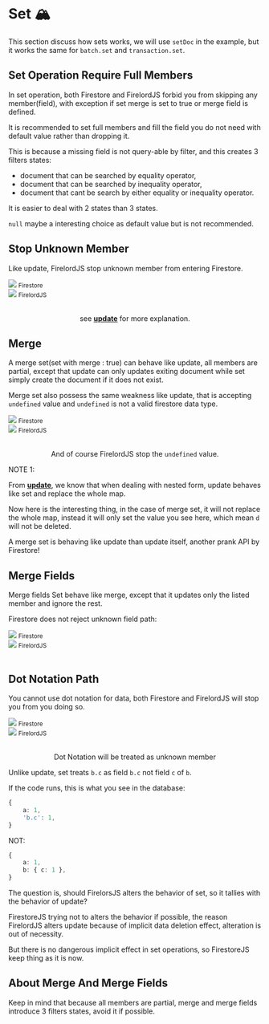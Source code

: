 # Set 🏔️

This section discuss how sets works, we will use `setDoc` in the example, but it works the same for `batch.set` and `transaction.set`.

## Set Operation Require Full Members

In set operation, both Firestore and FirelordJS forbid you from skipping any member(field), with exception if set merge is set to true or merge field is defined.

It is recommended to set full members and fill the field you do not need with default value rather than dropping it.

This is because a missing field is not query-able by filter, and this creates 3 filters states:

- document that can be searched by equality operator,
- document that can be searched by inequality operator,
- document that cant be search by either equality or inequality operator.

It is easier to deal with 2 states than 3 states.

`null` maybe a interesting choice as default value but is not recommended.

## Stop Unknown Member

Like update, FirelordJS stop unknown member from entering Firestore.

<div  style={{ display:'flex', justifyContent:'space-around' }}>
    <div style={{ display:'flex', flexDirection:"column", alignItems:'center' }}>
        <img src='https://github.com/tylim88/FirelordJSDoc/blob/main/static/img/set1.png?raw=true' />
        <small>Firestore</small>
    </div>
    <div style={{ display:'flex', flexDirection:"column", alignItems:'center' }}>
        <img src='https://github.com/tylim88/FirelordJSDoc/blob/main/static/img/set2.png?raw=true' />
        <small>FirelordJS</small>
    </div>
</div>
<br/>
<div align='center'>

see **[update](./update#the-firelordjss-way)** for more explanation.

</div>

## Merge

A merge set(set with merge : true) can behave like update, all members are partial, except that update can only updates exiting document while set simply create the document if it does not exist.

Merge set also possess the same weakness like update, that is accepting `undefined` value and `undefined` is not a valid firestore data type.

<div  style={{ display:'flex', justifyContent:'space-around' }}>
    <div style={{ display:'flex', flexDirection:"column", alignItems:'center' }}>
        <img src='https://github.com/tylim88/FirelordJSDoc/blob/main/static/img/set3.png?raw=true' />
        <small>Firestore</small>
    </div>
    <div style={{ display:'flex', flexDirection:"column", alignItems:'center' }}>
        <img src='https://github.com/tylim88/FirelordJSDoc/blob/main/static/img/set4.png?raw=true' />
        <small>FirelordJS</small>
    </div>
</div>
<br/>
<div align='center'>

And of course FirelordJS stop the `undefined` value.

</div>

NOTE 1:

From **[update](./update#the-firelordjss-way)**, we know that when dealing with nested form, update behaves like set and replace the whole map.

Now here is the interesting thing, in the case of merge set, it will not replace the whole map, instead it will only set the value you see here, which mean `d` will not be deleted.

A merge set is behaving like update than update itself, another prank API by Firestore!

## Merge Fields

Merge fields Set behave like merge, except that it updates only the listed member and ignore the rest.

Firestore does not reject unknown field path:

<div  style={{ display:'flex', justifyContent:'space-around' }}>
    <div style={{ display:'flex', flexDirection:"column", alignItems:'center' }}>
        <img src='https://github.com/tylim88/FirelordJSDoc/blob/main/static/img/set5.png?raw=true' />
        <small>Firestore</small>
    </div>
    <div style={{ display:'flex', flexDirection:"column", alignItems:'center' }}>
        <img src='https://github.com/tylim88/FirelordJSDoc/blob/main/static/img/set6.png?raw=true' />
        <small>FirelordJS</small>
    </div>
</div>
<br/>

## Dot Notation Path

You cannot use dot notation for data, both Firestore and FirelordJS will stop you from you doing so.

<div  style={{ display:'flex', justifyContent:'space-around' }}>
    <div style={{ display:'flex', flexDirection:"column", alignItems:'center' }}>
        <img src='https://github.com/tylim88/FirelordJSDoc/blob/main/static/img/set7.png?raw=true' />
        <small>Firestore</small>
    </div>
    <div style={{ display:'flex', flexDirection:"column", alignItems:'center' }}>
        <img src='https://github.com/tylim88/FirelordJSDoc/blob/main/static/img/set8.png?raw=true' />
        <small>FirelordJS</small>
    </div>
</div>
<br/>
<div align='center'>

Dot Notation will be treated as unknown member

</div>

Unlike update, set treats `b.c` as field `b.c` not field `c` of `b`.

If the code runs, this is what you see in the database:

```ts
{
	a: 1,
	'b.c': 1,
}
```

NOT:

```ts
{
	a: 1,
	b: { c: 1 },
}
```

The question is, should FirelorsJS alters the behavior of set, so it tallies with the behavior of update?

FirestoreJS trying not to alters the behavior if possible, the reason FirelordJS alters update because of implicit data deletion effect, alteration is out of necessity.

But there is no dangerous implicit effect in set operations, so FirestoreJS keep thing as it is now.

## About Merge And Merge Fields

Keep in mind that because all members are partial, merge and merge fields introduce 3 filters states, avoid it if possible.
